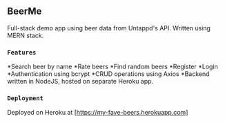 ## BeerMe

Full-stack demo app using beer data from Untappd's API. Written using MERN stack.

### `Features`

*Search beer by name
*Rate beers
*Find random beers
*Register
*Login
*Authentication using bcrypt
*CRUD operations using Axios
*Backend written in NodeJS, hosted on separate Heroku app.<br />

### `Deployment`

Deployed on Heroku at [https://my-fave-beers.herokuapp.com]<br />
